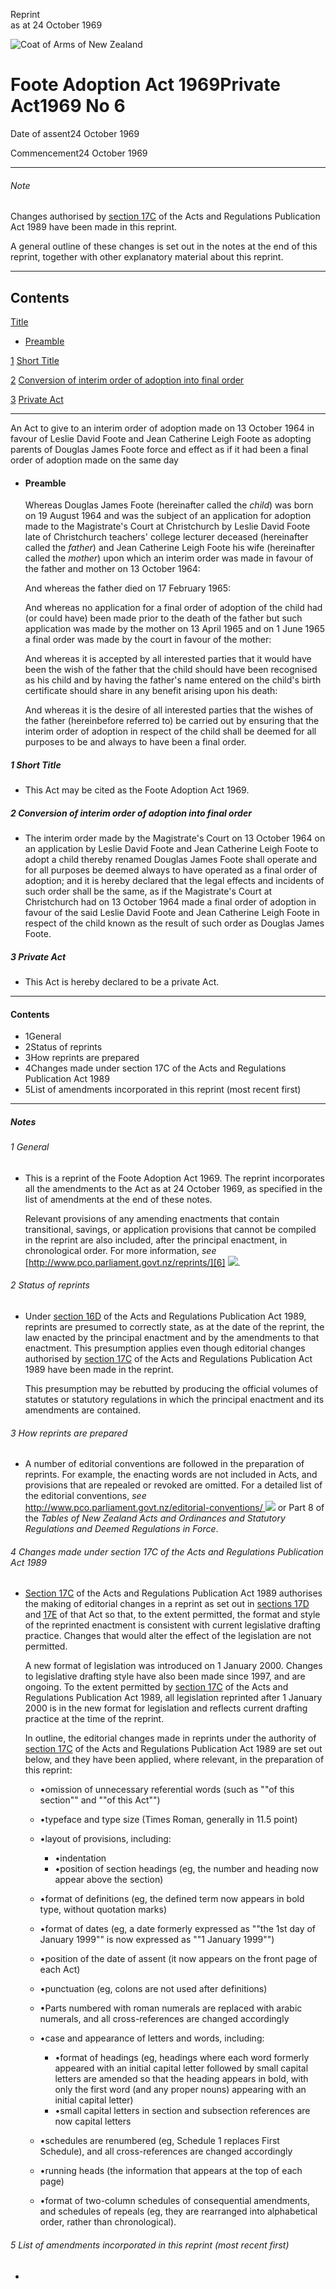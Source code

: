 Reprint  
as at 24 October 1969

![Coat of Arms of New Zealand](/images/leg-crest.jpg)

# Foote Adoption Act 1969Private Act1969 No 6

Date of assent24 October 1969

Commencement24 October 1969

---

###### Note

Changes authorised by [section 17C][0] of the Acts and Regulations Publication Act 1989 have been made in this reprint.

A general outline of these changes is set out in the notes at the end of this reprint, together with other explanatory material about this reprint.

---

## Contents

[Title][1]
    
*   [Preamble][2]

[1][3] [Short Title][3]

[2][4] [Conversion of interim order of adoption into final order][4]

[3][5] [Private Act][5]

---

An Act to give to an interim order of adoption made on 13 October 1964 in favour of Leslie David Foote and Jean Catherine Leigh Foote as adopting parents of Douglas James Foote force and effect as if it had been a final order of adoption made on the same day
    
*   #### Preamble
    
    Whereas Douglas James Foote (hereinafter called the _child_) was born on 19 August 1964 and was the subject of an application for adoption made to the Magistrate's Court at Christchurch by Leslie David Foote late of Christchurch teachers' college lecturer deceased (hereinafter called the _father_) and Jean Catherine Leigh Foote his wife (hereinafter called the _mother_) upon which an interim order was made in favour of the father and mother on 13 October 1964: 
    
    And whereas the father died on 17 February 1965: 
    
    And whereas no application for a final order of adoption of the child had (or could have) been made prior to the death of the father but such application was made by the mother on 13 April 1965 and on 1 June 1965 a final order was made by the court in favour of the mother: 
    
    And whereas it is accepted by all interested parties that it would have been the wish of the father that the child should have been recognised as his child and by having the father's name entered on the child's birth certificate should share in any benefit arising upon his death:
    
    And whereas it is the desire of all interested parties that the wishes of the father (hereinbefore referred to) be carried out by ensuring that the interim order of adoption in respect of the child shall be deemed for all purposes to be and always to have been a final order.

##### 1 Short Title
    
*   This Act may be cited as the Foote Adoption Act 1969\.

##### 2 Conversion of interim order of adoption into final order
    
*   The interim order made by the Magistrate's Court on 13 October 1964 on an application by Leslie David Foote and Jean Catherine Leigh Foote to adopt a child thereby renamed Douglas James Foote shall operate and for all purposes be deemed always to have operated as a final order of adoption; and it is hereby declared that the legal effects and incidents of such order shall be the same, as if the Magistrate's Court at Christchurch had on 13 October 1964 made a final order of adoption in favour of the said Leslie David Foote and Jean Catherine Leigh Foote in respect of the child known as the result of such order as Douglas James Foote.

##### 3 Private Act
    
*   This Act is hereby declared to be a private Act.

---

#### Contents
    
*   1General
*   2Status of reprints
*   3How reprints are prepared
*   4Changes made under section 17C of the Acts and Regulations Publication Act 1989
*   5List of amendments incorporated in this reprint (most recent first)

---

##### Notes

###### 1 General
    
*   This is a reprint of the Foote Adoption Act 1969\. The reprint incorporates all the amendments to the Act as at 24 October 1969, as specified in the list of amendments at the end of these notes.
    
    Relevant provisions of any amending enactments that contain transitional, savings, or application provisions that cannot be compiled in the reprint are also included, after the principal enactment, in chronological order. For more information, _see_ [http://www.pco.parliament.govt.nz/reprints/][6] ![](/images/external_link.gif).

###### 2 Status of reprints
    
*   Under [section 16D][7] of the Acts and Regulations Publication Act 1989, reprints are presumed to correctly state, as at the date of the reprint, the law enacted by the principal enactment and by the amendments to that enactment. This presumption applies even though editorial changes authorised by [section 17C][0] of the Acts and Regulations Publication Act 1989 have been made in the reprint.
    
    This presumption may be rebutted by producing the official volumes of statutes or statutory regulations in which the principal enactment and its amendments are contained.

###### 3 How reprints are prepared
    
*   A number of editorial conventions are followed in the preparation of reprints. For example, the enacting words are not included in Acts, and provisions that are repealed or revoked are omitted. For a detailed list of the editorial conventions, _see_ [http://www.pco.parliament.govt.nz/editorial-conventions/ ][8] ![](/images/external_link.gif) or Part 8 of the _Tables of New Zealand Acts and Ordinances and Statutory Regulations and Deemed Regulations in Force_.

###### 4 Changes made under section 17C of the Acts and Regulations Publication Act 1989
    
*   [Section 17C][0] of the Acts and Regulations Publication Act 1989 authorises the making of editorial changes in a reprint as set out in [sections 17D][9] and [17E][10] of that Act so that, to the extent permitted, the format and style of the reprinted enactment is consistent with current legislative drafting practice. Changes that would alter the effect of the legislation are not permitted.
    
    A new format of legislation was introduced on 1 January 2000\. Changes to legislative drafting style have also been made since 1997, and are ongoing. To the extent permitted by [section 17C][0] of the Acts and Regulations Publication Act 1989, all legislation reprinted after 1 January 2000 is in the new format for legislation and reflects current drafting practice at the time of the reprint.
    
    In outline, the editorial changes made in reprints under the authority of [section 17C][0] of the Acts and Regulations Publication Act 1989 are set out below, and they have been applied, where relevant, in the preparation of this reprint:
        
    *   •omission of unnecessary referential words (such as ""of this section"" and ""of this Act"")
    *   •typeface and type size (Times Roman, generally in 11.5 point)
    *   •layout of provisions, including:
            
        *   •indentation
        *   •position of section headings (eg, the number and heading now appear above the section)
        
    *   •format of definitions (eg, the defined term now appears in bold type, without quotation marks)
    *   •format of dates (eg, a date formerly expressed as ""the 1st day of January 1999"" is now expressed as ""1 January 1999"")
    *   •position of the date of assent (it now appears on the front page of each Act)
    *   •punctuation (eg, colons are not used after definitions)
    *   •Parts numbered with roman numerals are replaced with arabic numerals, and all cross-references are changed accordingly
    *   •case and appearance of letters and words, including:
            
        *   •format of headings (eg, headings where each word formerly appeared with an initial capital letter followed by small capital letters are amended so that the heading appears in bold, with only the first word (and any proper nouns) appearing with an initial capital letter)
        *   •small capital letters in section and subsection references are now capital letters
        
    *   •schedules are renumbered (eg, Schedule 1 replaces First Schedule), and all cross-references are changed accordingly
    *   •running heads (the information that appears at the top of each page)
    *   •format of two-column schedules of consequential amendments, and schedules of repeals (eg, they are rearranged into alphabetical order, rather than chronological).
    
    

###### 5 List of amendments incorporated in this reprint (most recent first)
    
*   



[0]: http://www.legislation.govt.nz/act/private/1969/0006/latest/link.aspx?id=DLM195466
[1]: http://www.legislation.govt.nz/act/private/1969/0006/latest/whole.html#DLM106289
[2]: http://www.legislation.govt.nz/act/private/1969/0006/latest/whole.html#DLM106290
[3]: http://www.legislation.govt.nz/act/private/1969/0006/latest/whole.html#DLM106293
[4]: http://www.legislation.govt.nz/act/private/1969/0006/latest/whole.html#DLM106294
[5]: http://www.legislation.govt.nz/act/private/1969/0006/latest/whole.html#DLM106295
[6]: http://www.pco.parliament.govt.nz/reprints/
[7]: http://www.legislation.govt.nz/act/private/1969/0006/latest/link.aspx?id=DLM195439
[8]: http://www.pco.parliament.govt.nz/editorial-conventions/
[9]: http://www.legislation.govt.nz/act/private/1969/0006/latest/link.aspx?id=DLM195468
[10]: http://www.legislation.govt.nz/act/private/1969/0006/latest/link.aspx?id=DLM195470